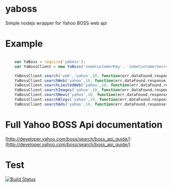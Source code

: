 yaboss
======

Simple nodejs wrapper for Yahoo BOSS web api


Example
======

```javascript

    var YaBoss = require('yaboss');
    var YaBossClient = new YaBoss('someCustomerKey', 'someCustomerSecret');

    YaBossClient.search('web','yahoo',10, function(err,dataFound,response){...});
    YaBossClient.searchWeb('yahoo',10, function(err,dataFound,response){...});
    YaBossClient.searchLimitedWeb('yahoo',10, function(err,dataFound,response){...});
    YaBossClient.searchImages('yahoo',10, function(err,dataFound,response){...});
    YaBossClient.searchNews('yahoo',10, function(err,dataFound,response){...});
    YaBossClient.searchBlogs('yahoo',10, function(err,dataFound,response){...});
    YaBossClient.searchAds('yahoo',10, function(err,dataFound,response){...});


```

Full Yahoo BOSS Api documentation
======

[http://developer.yahoo.com/boss/search/boss_api_guide/](http://developer.yahoo.com/boss/search/boss_api_guide/)


Test
======

[![Build Status](https://travis-ci.org/vodolaz095/yaboss.png)](https://travis-ci.org/vodolaz095/yaboss)